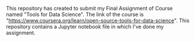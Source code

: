 This repository has created to submit my Final Assignment of Course named "Tools for Data Science".
The link of the course is "https://www.coursera.org/learn/open-source-tools-for-data-science".
This repository contains a Jupyter notebook file in which I've done my assignment.
